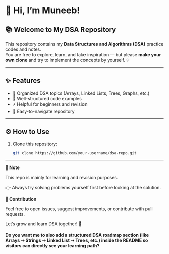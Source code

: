 # 🚀 Hi, I’m Muneeb!  

## 📚 Welcome to My DSA Repository  

This repository contains my **Data Structures and Algorithms (DSA)** practice codes and notes.  
You are free to explore, learn, and take inspiration — but please **make your own clone** and try to implement the concepts by yourself. 💡  

---

## ✨ Features
- 📖 Organized DSA topics (Arrays, Linked Lists, Trees, Graphs, etc.)
- 📝 Well-structured code examples
- ⚡ Helpful for beginners and revision
- 🔗 Easy-to-navigate repository

---

## ⚙️ How to Use
1. Clone this repository:
   ```bash
   git clone https://github.com/your-username/dsa-repo.git

---

**📌 Note**

This repo is mainly for learning and revision purposes.

👉 Always try solving problems yourself first before looking at the solution.


**🤝 Contribution** 

Feel free to open issues, suggest improvements, or contribute with pull requests.

Let’s grow and learn DSA together! 🚀


#### Do you want me to also **add a structured DSA roadmap section** (like Arrays ➝ Strings ➝ Linked List ➝ Trees, etc.) inside the README so visitors can directly see your learning path?

